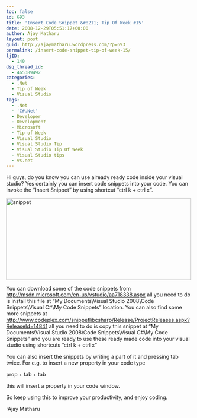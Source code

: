 ```yaml
---
toc: false
id: 693
title: 'Insert Code Snippet &#8211; Tip Of Week #15'
date: 2008-12-29T05:51:17+00:00
author: Ajay Matharu
layout: post
guid: http://ajaymatharu.wordpress.com/?p=693
permalink: /insert-code-snippet-tip-of-week-15/
ljID:
  - 140
dsq_thread_id:
  - 465389492
categories:
  - .Net
  - Tip of Week
  - Visual Studio
tags:
  - .Net
  - 'C#.Net'
  - Developer
  - Development
  - Microsoft
  - Tip of Week
  - Visual Studio
  - Visual Studio Tip
  - Visual Studio Tip Of Week
  - Visual Studio tips
  - vs.net
---
```

Hi guys, do you know you can use already ready code inside your visual studio? Yes certainly you can insert code snippets into your code. You can invoke the &#8220;Insert Snippet&#8221; by using shortcut &#8220;ctrl k + ctrl x&#8221;.

<img class="aligncenter size-full wp-image-694" title="snippet" src="http://ajaymatharu.files.wordpress.com/2008/12/snippet.jpg" alt="snippet" width="500" height="221" />

You can download some of the code snippets from http://msdn.microsoft.com/en-us/vstudio/aa718338.aspx all you need to do is install this file at &#8220;My Documents\Visual Studio 2008\Code Snippets\Visual C#\My Code Snippets&#8221; location. You can also find some more snippets at http://www.codeplex.com/snippetlibcsharp/Release/ProjectReleases.aspx?ReleaseId=14841 all you need to do is copy this snippet at &#8220;My Documents\Visual Studio 2008\Code Snippets\Visual C#\My Code Snippets&#8221; and you are ready to use these ready made code into your visual studio using shortcuts &#8220;ctrl k + ctrl x&#8221;

You can also insert the snippets by writing a part of it and pressing tab twice. For e.g. to insert a new property in your code type

prop + tab + tab

this will insert a property in your code window.

So keep using this to improve your productivity, and enjoy coding.

:Ajay Matharu
